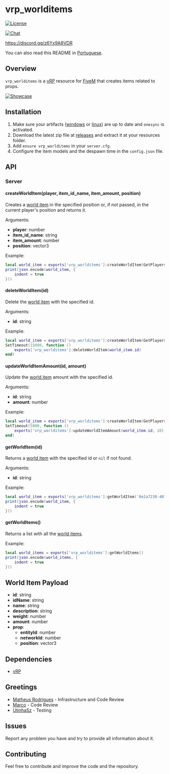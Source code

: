 # vrp_worlditems

<p>
    <a href="https://github.com/jaimeadf/vrp_worlditems/blob/main/LICENSE">
        <img src="https://img.shields.io/badge/License-MIT-blue.svg" alt="License">
    </a>
</p>

<p>
    <a href="https://discord.gg/z6Yx9A8VDR">
        <img src="https://discordapp.com/api/guilds/514185816315265068/widget.png?style=banner2" alt="Chat">
    </a>
</p>

https://discord.gg/z6Yx9A8VDR

You can also read this README in [Portuguese](https://github.com/jaimeadf/vrp_worlditems/blob/master/README.pt.md).

## Overview
`vrp_worlditems` is a [vRP](https://github.com/ImagicTheCat/vRP/tree/1.0) resource for [FiveM](http://fivem.net/) that creates items related to props.

[![Showcase](https://yt-embed.herokuapp.com/embed?v=je4q3Ym9Up4)](https://youtu.be/je4q3Ym9Up4)

## Installation

1. Make sure your artifacts ([windows](https://runtime.fivem.net/artifacts/fivem/build_server_windows/master) or [linux](https://runtime.fivem.net/artifacts/fivem/build_proot_linux/master)) are up to date and `onesync` is activated.
2. Download the latest zip file at [releases](https://github.com/jaimeadf/vrp_worlditems/releases) and extract it at your resources folder.
3. Add `ensure vrp_worlditems` in your `server.cfg`.
4. Configure the item models and the despawn time in the `config.json` file.

## API

### Server

#### createWorldItem(player, item_id_name, item_amount, position)
Creates a [world item](#world-item-payload) in the specified position or, if not passed, in the current player's position and returns it.

Arguments:
* **player**: number
* **item_id_name**: string
* **item_amount**: number
* **position**: vector3

Example:
```lua
local world_item = exports['vrp_worlditems']:createWorldItem(GetPlayers()[1], 'donut', 3, vector3(393.26, -1813.78, 28.99))
print(json.encode(world_item, {
    indent = true
}))
```

#### deleteWorldItem(id)
Delete the [world item](#world-item-payload) with the specified id.

Arguments:
* **id**: string

Example:
```lua
local world_item = exports['vrp_worlditems']:createWorldItem(GetPlayers()[1], 'donut', 3)
SetTimeout(15000, function () 
    exports['vrp_worlditems']:deleteWorldItem(world_item.id)
end)
```

#### updateWorldItemAmount(id, amount)
Update the [world item](#world-item-payload) amount with the specified id.

Arguments:
* **id**: string
* **amount**: number

Example:
```lua
local world_item = exports['vrp_worlditems']:createWorldItem(GetPlayers()[1], 'donut', 3)
SetTimeout(5000, function () 
    exports['vrp_worlditems']:updateWorldItemAmount(world_item.id, 10)
end)
```

#### getWorldItem(id)
Returns a [world item](#world-item-payload) with the specified id or `nil` if not found.

Arguments:
* **id**: string

Example:
```lua
local world_item = exports['vrp_worlditems']:getWorldItem('0e2a7230-407f-4cc6-8aab-c490c0deb876')
print(json.encode(world_item, {
    indent = true
}))
```

#### getWorldItems()
Returns a list with all the [world items](#world-item-payload).

Example:
```lua
local world_items = exports['vrp_worlditems']:getWorldItems()
print(json.encode(world_items, {
    indent = true
}))
```

## World Item Payload
* **id**: string
* **idName**: string
* **name**: string
* **description**: string
* **weight**: number
* **amount**: number
* **prop**:
    * **entityId**: number
    * **networkId**: number
    * **position**: vector3

## Dependencies
* [vRP](https://github.com/ImagicTheCat/vRP/tree/1.0)

## Greetings
- [Matheus Rodrigues](https://github.com/Muulfz) - Infrastructure and Code Review
- [Marco](https://github.com/marcodsl) - Code Review
- [UtinhaSz](https://github.com/UtinhaSz) - Testing

## Issues

Report any problem you have and try to provide all information about it.

## Contributing

Feel free to contribute and improve the code and the repository.

